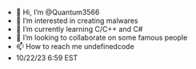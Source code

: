 - 👋 Hi, I’m @Quantum3566
- 👀 I’m interested in creating malwares
- 🌱 I’m currently learning C/C++ and C#
- 💞️ I’m looking to collaborate on some famous people
- 📫 How to reach me undefinedcode
- 10/22/23 6:59 EST

<!---
Quantum3566/Quantum3566 is a ✨ special ✨ repository because its `README.md` (this file) appears on your GitHub profile.
You can click the Preview link to take a look at your changes.
--->
